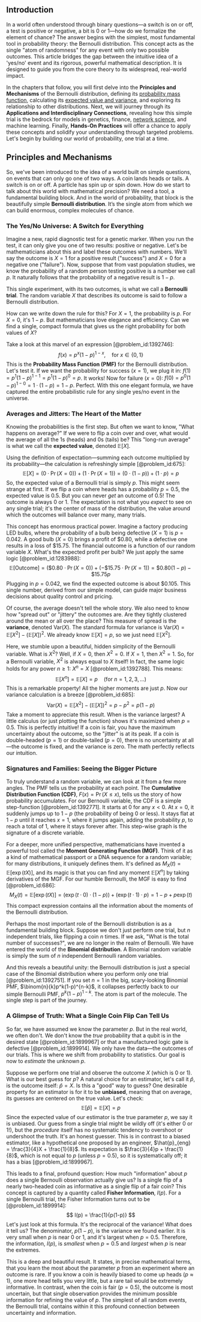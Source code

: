 ## Introduction
In a world often understood through binary questions—a switch is on or off, a test is positive or negative, a bit is 0 or 1—how do we formalize the element of chance? The answer begins with the simplest, most fundamental tool in probability theory: the Bernoulli distribution. This concept acts as the single "atom of randomness" for any event with only two possible outcomes. This article bridges the gap between the intuitive idea of a 'yes/no' event and its rigorous, powerful mathematical description. It is designed to guide you from the core theory to its widespread, real-world impact.

In the chapters that follow, you will first delve into the **Principles and Mechanisms** of the Bernoulli distribution, defining its [probability mass function](@article_id:264990), calculating its [expected value and variance](@article_id:180301), and exploring its relationship to other distributions. Next, we will journey through its **Applications and Interdisciplinary Connections**, revealing how this simple trial is the bedrock for models in genetics, finance, [network science](@article_id:139431), and machine learning. Finally, **Hands-On Practices** will offer a chance to apply these concepts and solidify your understanding through targeted problems. Let's begin by building our world of probability, one trial at a time.

## Principles and Mechanisms

So, we've been introduced to the idea of a world built on simple questions, on events that can only go one of two ways. A coin lands heads or tails. A switch is on or off. A particle has spin up or spin down. How do we start to talk about this world with mathematical precision? We need a tool, a fundamental building block. And in the world of probability, that block is the beautifully simple **Bernoulli distribution**. It’s the single atom from which we can build enormous, complex molecules of chance.

### The Yes/No Universe: A Switch for Everything

Imagine a new, rapid diagnostic test for a genetic marker. When you run the test, it can only give you one of two results: positive or negative. Let's be mathematicians about this and label these outcomes with numbers. We'll say the outcome is $X=1$ for a positive result ("success") and $X=0$ for a negative one ("failure"). Now, suppose that from vast population studies, we know the probability of a random person testing positive is a number we call $p$. It naturally follows that the probability of a negative result is $1-p$.

This single experiment, with its two outcomes, is what we call a **Bernoulli trial**. The random variable $X$ that describes its outcome is said to follow a Bernoulli distribution.

How can we write down the rule for this? For $X=1$, the probability is $p$. For $X=0$, it's $1-p$. But mathematicians love elegance and efficiency. Can we find a single, compact formula that gives us the right probability for both values of $X$?

Take a look at this marvel of an expression [@problem_id:1392746]:
$$
f(x) = p^x(1-p)^{1-x}, \quad \text{for } x \in \{0, 1\}
$$
This is the **Probability Mass Function (PMF)** for the Bernoulli distribution. Let's test it. If we want the probability for success ($x=1$), we plug it in: $f(1) = p^1(1-p)^{1-1} = p^1(1-p)^0 = p$. It works! Now for failure ($x=0$): $f(0) = p^0(1-p)^{1-0} = 1 \cdot (1-p) = 1-p$. Perfect. With this one elegant formula, we have captured the entire probabilistic rule for any single yes/no event in the universe.

### Averages and Jitters: The Heart of the Matter

Knowing the probabilities is the first step. But often we want to know, "What happens on average?" If we were to flip a coin over and over, what would the average of all the 1s (heads) and 0s (tails) be? This "long-run average" is what we call the **expected value**, denoted $\mathbb{E}[X]$.

Using the definition of expectation—summing each outcome multiplied by its probability—the calculation is refreshingly simple [@problem_id:675]:
$$
\mathbb{E}[X] = (0 \cdot \Pr(X=0)) + (1 \cdot \Pr(X=1)) = (0 \cdot (1-p)) + (1 \cdot p) = p
$$
So, the expected value of a Bernoulli trial is simply $p$. This might seem strange at first. If we flip a coin where heads has a probability $p=0.5$, the expected value is $0.5$. But you can never *get* an outcome of $0.5$! The outcome is always 0 or 1. The expectation is not what you *expect* to see on any single trial; it's the center of mass of the distribution, the value around which the outcomes will balance over many, many trials.

This concept has enormous practical power. Imagine a factory producing LED bulbs, where the probability of a bulb being defective ($X=1$) is $p=0.042$. A good bulb ($X=0$) brings a profit of $\$0.80$, while a defective one results in a loss of $\$15.75$. The financial outcome is a function of our random variable $X$. What's the expected profit per bulb? We just apply the same logic [@problem_id:1283988]:
$$
\mathbb{E}[\text{Outcome}] = (\$0.80 \cdot \Pr(X=0)) + (-\$15.75 \cdot \Pr(X=1)) = \$0.80(1-p) - \$15.75p
$$
Plugging in $p=0.042$, we find the expected outcome is about $\$0.105$. This single number, derived from our simple model, can guide major business decisions about quality control and pricing.

Of course, the average doesn't tell the whole story. We also need to know how "spread out" or "jittery" the outcomes are. Are they tightly clustered around the mean or all over the place? This measure of spread is the **variance**, denoted $\mathrm{Var}(X)$. The standard formula for variance is $\mathrm{Var}(X) = \mathbb{E}[X^2] - (\mathbb{E}[X])^2$. We already know $\mathbb{E}[X]=p$, so we just need $\mathbb{E}[X^2]$.

Here, we stumble upon a beautiful, hidden simplicity of the Bernoulli variable. What is $X^2$? Well, if $X=0$, then $X^2=0$. If $X=1$, then $X^2=1$. So, for a Bernoulli variable, $X^2$ is always equal to $X$ itself! In fact, the same logic holds for any power $n \ge 1$: $X^n = X$ [@problem_id:1392788]. This means:
$$
\mathbb{E}[X^n] = \mathbb{E}[X] = p \quad (\text{for } n=1, 2, 3, \dots)
$$
This is a remarkable property! All the higher moments are just $p$. Now our variance calculation is a breeze [@problem_id:685]:
$$
\mathrm{Var}(X) = \mathbb{E}[X^2] - (\mathbb{E}[X])^2 = p - p^2 = p(1-p)
$$
Take a moment to appreciate this result. When is the variance largest? A little calculus (or just plotting the function) shows it's maximized when $p=0.5$. This is perfectly intuitive! If a coin is fair, you have the maximum uncertainty about the outcome, so the "jitter" is at its peak. If a coin is double-headed ($p=1$) or double-tailed ($p=0$), there is no uncertainty at all—the outcome is fixed, and the variance is zero. The math perfectly reflects our intuition.

### Signatures and Families: Seeing the Bigger Picture

To truly understand a random variable, we can look at it from a few more angles. The PMF tells us the probability at each point. The **Cumulative Distribution Function (CDF)**, $F(x) = \Pr(X \le x)$, tells us the story of how probability accumulates. For our Bernoulli variable, the CDF is a simple step-function [@problem_id:1392771]. It starts at 0 for any $x \lt 0$. At $x=0$, it suddenly jumps up to $1-p$ (the probability of being 0 or less). It stays flat at $1-p$ until it reaches $x=1$, where it jumps again, adding the probability $p$, to reach a total of 1, where it stays forever after. This step-wise graph is the signature of a discrete variable.

For a deeper, more unified perspective, mathematicians have invented a powerful tool called the **Moment Generating Function (MGF)**. Think of it as a kind of mathematical passport or a DNA sequence for a random variable; for many distributions, it uniquely defines them. It's defined as $M_X(t) = \mathbb{E}[\exp(tX)]$, and its magic is that you can find any moment $\mathbb{E}[X^n]$ by taking derivatives of the MGF. For our humble Bernoulli, the MGF is easy to find [@problem_id:686]:
$$
M_X(t) = \mathbb{E}[\exp(tX)] = (\exp(t \cdot 0) \cdot (1-p)) + (\exp(t \cdot 1) \cdot p) = 1-p+p\exp(t)
$$
This compact expression contains all the information about the moments of the Bernoulli distribution.

Perhaps the most important role of the Bernoulli distribution is as a fundamental building block. Suppose we don't just perform one trial, but $n$ independent trials, like flipping a coin $n$ times. If we ask, "What is the total number of successes?", we are no longer in the realm of Bernoulli. We have entered the world of the **Binomial distribution**. A Binomial random variable is simply the sum of $n$ independent Bernoulli random variables.

And this reveals a beautiful unity: the Bernoulli distribution is just a special case of the Binomial distribution where you perform only one trial [@problem_id:1392751]. If you set $n=1$ in the big, scary-looking Binomial PMF, $\binom{n}{k}p^k(1-p)^{n-k}$, it collapses perfectly back to our simple Bernoulli PMF, $p^k(1-p)^{1-k}$. The atom is part of the molecule. The single step is part of the journey.

### A Glimpse of Truth: What a Single Coin Flip Can Tell Us

So far, we have assumed we know the parameter $p$. But in the real world, we often don't. We don't know the *true* probability that a qubit is in the desired state [@problem_id:1899967] or that a manufactured logic gate is defective [@problem_id:1899914]. We only have the data—the outcomes of our trials. This is where we shift from probability to statistics. Our goal is now to *estimate* the unknown $p$.

Suppose we perform one trial and observe the outcome $X$ (which is 0 or 1). What is our best guess for $p$? A natural choice for an estimator, let's call it $\hat{p}$, is the outcome itself: $\hat{p} = X$. Is this a "good" way to guess? One desirable property for an estimator is for it to be **unbiased**, meaning that on average, its guesses are centered on the true value. Let's check:
$$
\mathbb{E}[\hat{p}] = \mathbb{E}[X] = p
$$
Since the expected value of our estimator is the true parameter $p$, we say it is unbiased. Our guess from a single trial might be wildly off (it's either 0 or 1!), but the *procedure* itself has no systematic tendency to overshoot or undershoot the truth. It's an honest guesser. This is in contrast to a biased estimator, like a hypothetical one proposed by an engineer, $\hat{p}_{eng} = \frac{3}{4}X + \frac{1}{8}$. Its expectation is $\frac{3}{4}p + \frac{1}{8}$, which is not equal to $p$ (unless $p=0.5$), so it is systematically off; it has a bias [@problem_id:1899967].

This leads to a final, profound question: How much "information" about $p$ does a single Bernoulli observation actually give us? Is a single flip of a nearly two-headed coin as informative as a single flip of a fair coin? This concept is captured by a quantity called **Fisher Information**, $I(p)$. For a single Bernoulli trial, the Fisher Information turns out to be [@problem_id:1899914]:
$$
I(p) = \frac{1}{p(1-p)}
$$
Let's just look at this formula. It's the reciprocal of the variance! What does it tell us? The denominator, $p(1-p)$, is the variance we found earlier. It is very small when $p$ is near 0 or 1, and it's largest when $p=0.5$. Therefore, the information, $I(p)$, is *smallest* when $p=0.5$ and *largest* when $p$ is near the extremes.

This is a deep and beautiful result. It states, in precise mathematical terms, that you learn the most about the parameter $p$ from an experiment where an outcome is rare. If you know a coin is heavily biased to come up heads ($p \approx 1$), one more head tells you very little, but a rare tail would be extremely informative. In contrast, when the coin is fair ($p=0.5$), the outcome is most uncertain, but that single observation provides the minimum possible information for refining the value of $p$. The simplest of all random events, the Bernoulli trial, contains within it this profound connection between uncertainty and information.